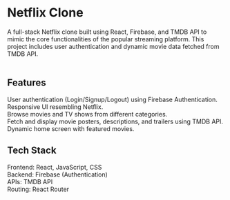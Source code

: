 # Netflix Clone
A full-stack Netflix clone built using React, Firebase, and TMDB API to mimic the core functionalities of the popular streaming platform. This project includes user authentication and dynamic movie data fetched from TMDB API.
<br/> <br/> 
## Features<br/> 
User authentication (Login/Signup/Logout) using Firebase Authentication.<br/> 
Responsive UI resembling Netflix.<br/> 
Browse movies and TV shows from different categories.<br/> 
Fetch and display movie posters, descriptions, and trailers using TMDB API.<br/> 
Dynamic home screen with featured movies.<br/> 

## Tech Stack<br/> 
Frontend: React, JavaScript, CSS<br/> 
Backend: Firebase (Authentication)<br/> 
APIs: TMDB API<br/> 
Routing: React Router<br/> 
